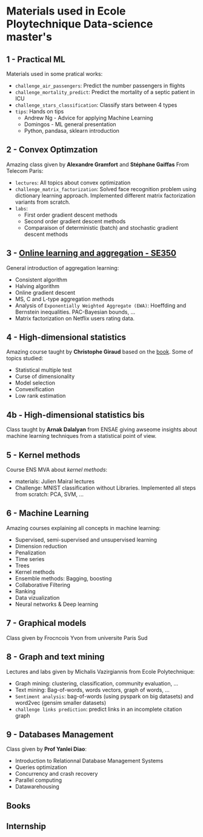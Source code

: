 # Materials used in Ecole Ploytechnique Data-science master's


## 1 - Practical ML

Materials used in some pratical works:
* `challenge_air_passengers`: Predict the number passengers in flights
* `challenge_mortality_predict`: Predict the mortality of a septic patient in ICU
* `challenge_stars_classification`: Classify stars between 4 types
* `tips`: Hands on tips
    * Andrew Ng - Advice for applying Machine Learning
    * Domingos - ML general presentation
    * Python, pandasa, sklearn introduction

## 2 - Convex Optimzation

Amazing class given by **Alexandre Gramfort** and **Stéphane Gaiffas** From Telecom Paris:
* `lectures`: All topics about convex optimization
* `challenge_matrix_factorization`: Solved face recognition problem using dictionary learning approach. Implemented different matrix factorization variants from scratch.
* `labs`: 
    * First order gradient descent methods
    * Second order gradient descent methods
    * Comparaison of deterministic (batch) and stochastic gradient descent methods

## 3 - [Online learning and aggregation - SE350](http://www.ensae.fr/ensae/fr/formations-navhorizontale-172/statisticien-conomiste-navhorizontale-48/3me-anne-voies-de-spcialisation-formationsdiplome-96/data-science-cours-3a.html?id=102598)

General introduction of aggregation learning:
* Consistent algorithm
* Halving algorithm
* Online gradient descent
* MS, C and L-type aggregation methods
* Analysis of `Exponentially Weighted Aggregate (EWA)`: Hoeffding and Bernstein inequalities. PAC-Bayesian bounds, ...
* Matrix factorization on Netflix users rating data.

## 4 - High-dimensional statistics

Amazing course taught by **Christophe Giraud** based on the [book](https://sites.google.com/site/highdimensionalstatistics/home).
Some of topics studied:
* Statistical multiple test
* Curse of dimensionality
* Model selection
* Convexification
* Low rank estimation

## 4b - High-dimensional statistics bis

Class taught by **Arnak Dalalyan** from ENSAE giving awseome insights about machine learning techniques from a statistical point of view.

## 5 - Kernel methods

Course ENS MVA about *kernel methods*:
* materials: Julien Mairal lectures
* Challenge: MNIST classification without Libraries. Implemented all steps from scratch: PCA, SVM, ...

## 6 - Machine Learning

Amazing courses explaining all concepts in machine learning:
* Supervised, semi-supervised and unsupervised learning
* Dimension reduction
* Penalization
* Time series
* Trees
* Kernel methods
* Ensemble methods: Bagging, boosting
* Collaborative Filtering
* Ranking
* Data vizualization
* Neural networks & Deep learning

## 7 - Graphical models

Class given by Frocncois Yvon from universite Paris Sud

## 8 - Graph and text mining

Lectures and labs given by Michalis Vazirgiannis from Ecole Polytechnique:
* Graph mining: clustering, classification, community evaluation, ...
* Text mining: Bag-of-words, words vectors, graph of words, ...
* `Sentiment analysis`: bag-of-words (using pyspark on big datasets) and word2vec (gensim smaller datasets)
* `challenge links prediction`: predict links in an incomplete citation graph

## 9 - Databases Management

Class given by **Prof Yanlei Diao**:
* Introduction to Relationnal Database Management Systems
* Queries optimization
* Concurrency and crash recovery
* Parallel computing
* Datawarehousing

## Books

## Internship